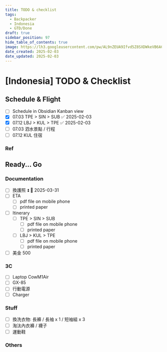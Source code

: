 ```yaml
---
title: TODO & checklist
tags:
  - Backpacker
  - Indonesia
  - GTD/Done
draft: true
sidebar_position: 97
hide_table_of_contents: true
image: https://lh3.googleusercontent.com/pw/AL9nZEUA9Ifvd5Z8SXDWkeVB6AC4MPGwnXaL6kBXNPoXwOQQ2jOcZ1Jw_0p8TKK8C3ZX0e67_FOY15eDrm7aaXSQJcKtoUzC80SAQEHsaBy6qS2AqNNs5VUFNXBKm439y_1wkvmDl-PnL8ReojnIumNlEvOXBg=w800-no?authuser=0
date_created: 2025-02-03
date_updated: 2025-02-03
---
```


# [Indonesia] TODO & Checklist

## Schedule & Flight

- [ ] Schedule in Obsidian Kanban view
- [x] 07.03 TPE > SIN > SUB ✅ 2025-02-03
- [x] 07.12 LBJ > KUL > TPE ✅ 2025-02-03
- [ ] 07.03 泗水景點 / 行程
- [ ] 07.12 KUL 住宿

### Ref

## Ready... Go

### Documentation

- [ ] 換護照 ⏫ 📅 2025-03-31
- [ ] ETA
	- [ ] pdf file on mobile phone
	- [ ] printed paper
- [ ] Itinerary
	- [ ] TPE > SIN > SUB
	    - [ ] pdf file on mobile phone
	    - [ ] printed paper
	- [ ] LBJ > KUL > TPE
	    - [ ] pdf file on mobile phone
	    - [ ] printed paper
- [ ] 美金 500

### 3C

- [ ] Laptop CowM1Air
- [ ] GX-85
- [ ] 行動電源
- [ ] Charger

### Stuff

- [ ] 換洗衣物: 長褲 / 長袖 x 1 / 短袖組 x 3
- [ ] 淘汰內衣褲 / 襪子
- [ ] 運動鞋

### Others
